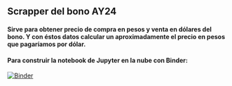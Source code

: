 ## Scrapper del bono AY24
#### Sirve para obtener precio de compra en pesos y venta en dólares del bono. Y con éstos datos calcular un aproximadamente el precio en pesos que pagaríamos por dólar.


#### Para construir la notebook de Jupyter en la nube con Binder:
[![Binder](https://mybinder.org/badge_logo.svg)](https://mybinder.org/v2/gh/fjau/ay24d-scrapper/master)
